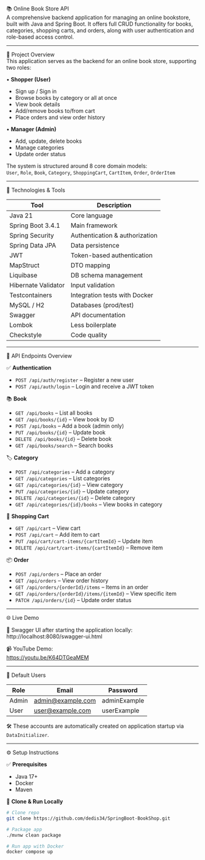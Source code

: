 📚 Online Book Store API  
A comprehensive backend application for managing an online bookstore, built with Java and Spring Boot. It offers full CRUD functionality for books, categories, shopping carts, and orders, along with user authentication and role-based access control.

---

🎯 Project Overview  
This application serves as the backend for an online book store, supporting two roles:

• **Shopper (User)**
- Sign up / Sign in
- Browse books by category or all at once
- View book details
- Add/remove books to/from cart
- Place orders and view order history

• **Manager (Admin)**
- Add, update, delete books
- Manage categories
- Update order status

The system is structured around 8 core domain models:  
`User`, `Role`, `Book`, `Category`, `ShoppingCart`, `CartItem`, `Order`, `OrderItem`

---

🚀 Technologies & Tools

| Tool               | Description                      |
|--------------------|----------------------------------|
| Java 21            | Core language                    |
| Spring Boot 3.4.1  | Main framework                   |
| Spring Security    | Authentication & authorization   |
| Spring Data JPA    | Data persistence                 |
| JWT                | Token-based authentication       |
| MapStruct          | DTO mapping                      |
| Liquibase          | DB schema management             |
| Hibernate Validator| Input validation                 |
| Testcontainers     | Integration tests with Docker    |
| MySQL / H2         | Databases (prod/test)            |
| Swagger            | API documentation                |
| Lombok             | Less boilerplate                 |
| Checkstyle         | Code quality                     |

---

🔌 API Endpoints Overview

✅ **Authentication**
- `POST /api/auth/register` – Register a new user
- `POST /api/auth/login` – Login and receive a JWT token

📚 **Book**
- `GET /api/books` – List all books
- `GET /api/books/{id}` – View book by ID
- `POST /api/books` – Add a book (admin only)
- `PUT /api/books/{id}` – Update book
- `DELETE /api/books/{id}` – Delete book
- `GET /api/books/search` – Search books

🏷️ **Category**
- `POST /api/categories` – Add a category
- `GET /api/categories` – List categories
- `GET /api/categories/{id}` – View category
- `PUT /api/categories/{id}` – Update category
- `DELETE /api/categories/{id}` – Delete category
- `GET /api/categories/{id}/books` – View books in category

🛒 **Shopping Cart**
- `GET /api/cart` – View cart
- `POST /api/cart` – Add item to cart
- `PUT /api/cart/cart-items/{cartItemId}` – Update item
- `DELETE /api/cart/cart-items/{cartItemId}` – Remove item

📦 **Order**
- `POST /api/orders` – Place an order
- `GET /api/orders` – View order history
- `GET /api/orders/{orderId}/items` – Items in an order
- `GET /api/orders/{orderId}/items/{itemId}` – View specific item
- `PATCH /api/orders/{id}` – Update order status

---

🌐 Live Demo

🧪 Swagger UI after starting the application locally:  
http://localhost:8080/swagger-ui.html

📹 YouTube Demo:  
https://youtu.be/K64DTGeaMEM

---

🔐 Default Users

| Role  | Email               | Password      |
|-------|---------------------|---------------|
| Admin | admin@example.com   | adminExample  |
| User  | user@example.com    | userExample   |

🛠️ These accounts are automatically created on application startup via `DataInitializer`.

---

⚙️ Setup Instructions

✅ **Prerequisites**
- Java 17+
- Docker
- Maven

🧪 **Clone & Run Locally**
```bash
# Clone repo
git clone https://github.com/dedis34/SpringBoot-BookShop.git

# Package app
./mvnw clean package

# Run app with Docker
docker compose up
